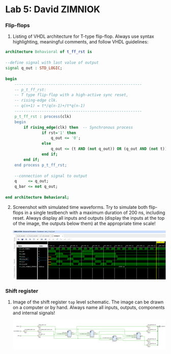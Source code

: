 # Lab 5: David ZIMNIOK

### Flip-flops

1. Listing of VHDL architecture for T-type flip-flop. Always use syntax highlighting, meaningful comments, and follow VHDL guidelines:

```vhdl
architecture Behavioral of t_ff_rst is

--define signal with last value of output
signal q_out : STD_LOGIC;

begin
    --------------------------------------------------------
    -- p_t_ff_rst:
    -- T type flip-flop with a high-active sync reset,
    -- rising-edge clk.
    -- q(n+1) = t*/q(n-1)+/t*q(n-1)
    --------------------------------------------------------
    p_t_ff_rst : process(clk)
    begin
        if rising_edge(clk) then  -- Synchronous process
                if rst='1' then
                    q_out <= '0';
                else
                    q_out <= (t AND (not q_out)) OR (q_out AND (not t));
                end if;
        end if;
    end process p_t_ff_rst;
    
    --connection of signal to output
    q     <= q_out;
    q_bar <= not q_out;
    
end architecture Behavioral;
```

2. Screenshot with simulated time waveforms. Try to simulate both flip-flops in a single testbench with a maximum duration of 200 ns, including reset. Always display all inputs and outputs (display the inputs at the top of the image, the outputs below them) at the appropriate time scale!

   ![your figure](images/simulation.png)

### Shift register

1. Image of the shift register `top` level schematic. The image can be drawn on a computer or by hand. Always name all inputs, outputs, components and internal signals!

   ![your figure](images/schematic.png)
